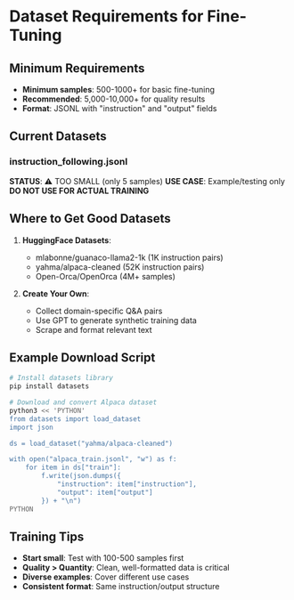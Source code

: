 # Dataset Requirements for Fine-Tuning

## Minimum Requirements

- **Minimum samples**: 500-1000+ for basic fine-tuning
- **Recommended**: 5,000-10,000+ for quality results
- **Format**: JSONL with "instruction" and "output" fields

## Current Datasets

### instruction_following.jsonl
**STATUS**: ⚠️ TOO SMALL (only 5 samples)
**USE CASE**: Example/testing only
**DO NOT USE FOR ACTUAL TRAINING**

## Where to Get Good Datasets

1. **HuggingFace Datasets**:
   - mlabonne/guanaco-llama2-1k (1K instruction pairs)
   - yahma/alpaca-cleaned (52K instruction pairs)
   - Open-Orca/OpenOrca (4M+ samples)

2. **Create Your Own**:
   - Collect domain-specific Q&A pairs
   - Use GPT to generate synthetic training data
   - Scrape and format relevant text

## Example Download Script

```bash
# Install datasets library
pip install datasets

# Download and convert Alpaca dataset
python3 << 'PYTHON'
from datasets import load_dataset
import json

ds = load_dataset("yahma/alpaca-cleaned")

with open("alpaca_train.jsonl", "w") as f:
    for item in ds["train"]:
        f.write(json.dumps({
            "instruction": item["instruction"],
            "output": item["output"]
        }) + "\n")
PYTHON
```

## Training Tips

- **Start small**: Test with 100-500 samples first
- **Quality > Quantity**: Clean, well-formatted data is critical
- **Diverse examples**: Cover different use cases
- **Consistent format**: Same instruction/output structure
